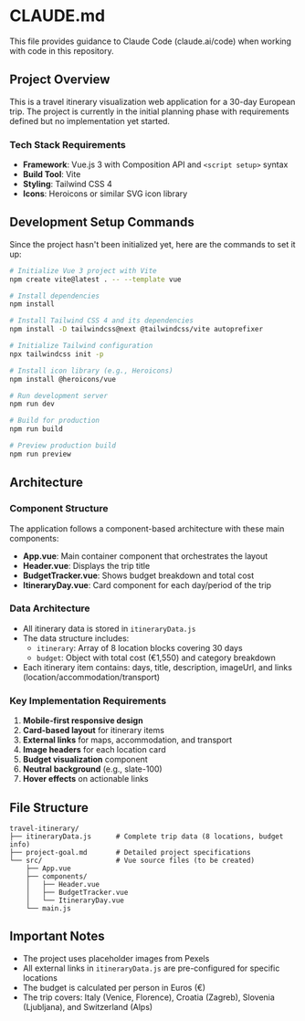 # CLAUDE.md

This file provides guidance to Claude Code (claude.ai/code) when working with code in this repository.

## Project Overview

This is a travel itinerary visualization web application for a 30-day European trip. The project is currently in the initial planning phase with requirements defined but no implementation yet started.

### Tech Stack Requirements
- **Framework**: Vue.js 3 with Composition API and `<script setup>` syntax
- **Build Tool**: Vite
- **Styling**: Tailwind CSS 4
- **Icons**: Heroicons or similar SVG icon library

## Development Setup Commands

Since the project hasn't been initialized yet, here are the commands to set it up:

```bash
# Initialize Vue 3 project with Vite
npm create vite@latest . -- --template vue

# Install dependencies
npm install

# Install Tailwind CSS 4 and its dependencies
npm install -D tailwindcss@next @tailwindcss/vite autoprefixer

# Initialize Tailwind configuration
npx tailwindcss init -p

# Install icon library (e.g., Heroicons)
npm install @heroicons/vue

# Run development server
npm run dev

# Build for production
npm run build

# Preview production build
npm run preview
```

## Architecture

### Component Structure
The application follows a component-based architecture with these main components:

- **App.vue**: Main container component that orchestrates the layout
- **Header.vue**: Displays the trip title
- **BudgetTracker.vue**: Shows budget breakdown and total cost
- **ItineraryDay.vue**: Card component for each day/period of the trip

### Data Architecture
- All itinerary data is stored in `itineraryData.js`
- The data structure includes:
  - `itinerary`: Array of 8 location blocks covering 30 days
  - `budget`: Object with total cost (€1,550) and category breakdown
- Each itinerary item contains: days, title, description, imageUrl, and links (location/accommodation/transport)

### Key Implementation Requirements
1. **Mobile-first responsive design**
2. **Card-based layout** for itinerary items
3. **External links** for maps, accommodation, and transport
4. **Image headers** for each location card
5. **Budget visualization** component
6. **Neutral background** (e.g., slate-100)
7. **Hover effects** on actionable links

## File Structure
```
travel-itinerary/
├── itineraryData.js      # Complete trip data (8 locations, budget info)
├── project-goal.md       # Detailed project specifications
└── src/                  # Vue source files (to be created)
    ├── App.vue
    ├── components/
    │   ├── Header.vue
    │   ├── BudgetTracker.vue
    │   └── ItineraryDay.vue
    └── main.js
```

## Important Notes
- The project uses placeholder images from Pexels
- All external links in `itineraryData.js` are pre-configured for specific locations
- The budget is calculated per person in Euros (€)
- The trip covers: Italy (Venice, Florence), Croatia (Zagreb), Slovenia (Ljubljana), and Switzerland (Alps)